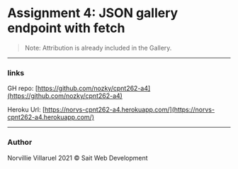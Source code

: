 # Assignment 4: JSON gallery endpoint with fetch


>Note: Attribution is already included in the Gallery.


---
### links
GH repo: [https://github.com/nozky/cpnt262-a4](https://github.com/nozky/cpnt262-a4)

Heroku Url: [https://norvs-cpnt262-a4.herokuapp.com/](https://norvs-cpnt262-a4.herokuapp.com/)

---
### Author
Norvillie Villaruel
2021 © Sait Web Development
